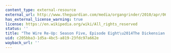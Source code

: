```yaml
---
content_type: external-resource
external_url: http://www.theguardian.com/media/organgrinder/2010/apr/06/wire-charles-dickens-season-5-episode-8-dickensian
has_external_license_warning: true
license: https://en.wikipedia.org/wiki/All_rights_reserved
status: ''
title: "The Wire Re-Up: Season Five, Episode Eight\u2014The Dickensian Aspects"
uid: c205bba3-1d5a-4bc5-a819-23fdc97a662e
wayback_url: ''
---
```

